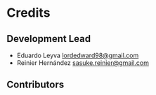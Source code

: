 # Credits

## Development Lead

- Eduardo Leyva <lordedward98@gmail.com>
- Reinier Hernández <sasuke.reinier@gmail.com>

## Contributors
